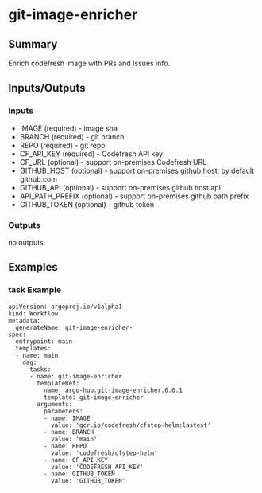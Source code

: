 # git-image-enricher

## Summary
Enrich codefresh image with PRs and Issues info.

## Inputs/Outputs

### Inputs
* IMAGE (required) - image sha
* BRANCH (required) - git branch
* REPO (required) - git repo
* CF_API_KEY (required) - Codefresh API key
* CF_URL (optional) - support on-premises Codefresh URL
* GITHUB_HOST (optional) - support on-premises github host, by default github.com
* GITHUB_API (optional) - support on-premises github host api
* API_PATH_PREFIX (optional) - support on-premises github path prefix
* GITHUB_TOKEN (optional) - github token

### Outputs
no outputs

## Examples

### task Example
```
apiVersion: argoproj.io/v1alpha1
kind: Workflow
metadata:
  generateName: git-image-enricher-
spec:
  entrypoint: main
  templates:
  - name: main
    dag:
      tasks:
      - name: git-image-enricher
        templateRef:
          name: argo-hub.git-image-enricher.0.0.1
          template: git-image-enricher
        arguments:
          parameters:
          - name: IMAGE
            value: 'gcr.io/codefresh/cfstep-helm:lastest'
          - name: BRANCH
            value: 'main'
          - name: REPO
            value: 'codefresh/cfstep-helm'
          - name: CF_API_KEY
            value: 'CODEFRESH_API_KEY'
          - name: GITHUB_TOKEN
            value: 'GITHUB_TOKEN'                             
```
